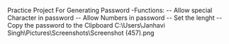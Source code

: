 Practice Project For Generating Password
-Functions:
 -- Allow special Character in password
 -- Allow Numbers in password
 -- Set the lenght 
 -- Copy the password to the Clipboard
 C:\Users\Janhavi Singh\Pictures\Screenshots\Screenshot (457).png
 
